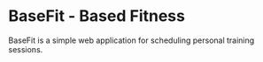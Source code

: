 # BaseFit - Based Fitness

BaseFit is a simple web application for scheduling personal training sessions.

